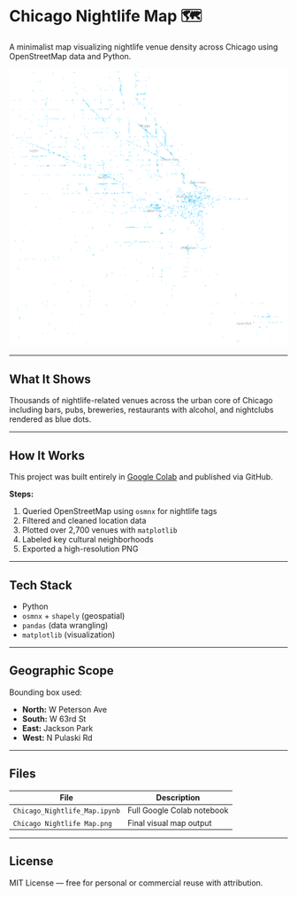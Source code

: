 # Chicago Nightlife Map 🗺️

A minimalist map visualizing nightlife venue density across Chicago using OpenStreetMap data and Python.

![Chicago Nightlife Map](Chicago%20Nightlife%20Map.png)

---

## What It Shows

Thousands of nightlife-related venues across the urban core of Chicago including bars, pubs, breweries, restaurants with alcohol, and nightclubs rendered as blue dots.

---

## How It Works

This project was built entirely in [Google Colab](https://colab.research.google.com/) and published via GitHub.

**Steps:**

1. Queried OpenStreetMap using `osmnx` for nightlife tags  
2. Filtered and cleaned location data  
3. Plotted over 2,700 venues with `matplotlib`  
4. Labeled key cultural neighborhoods  
5. Exported a high-resolution PNG

---

## Tech Stack

- Python  
- `osmnx` + `shapely` (geospatial)  
- `pandas` (data wrangling)  
- `matplotlib` (visualization)

---

## Geographic Scope

Bounding box used:
- **North:** W Peterson Ave  
- **South:** W 63rd St  
- **East:** Jackson Park  
- **West:** N Pulaski Rd

---

## Files

| File | Description |
|------|-------------|
| `Chicago_Nightlife_Map.ipynb` | Full Google Colab notebook |
| `Chicago Nightlife Map.png`  | Final visual map output |

---

## License

MIT License — free for personal or commercial reuse with attribution.

